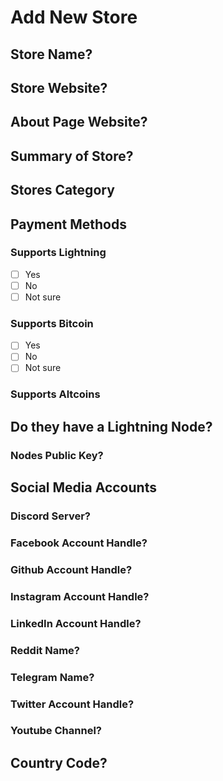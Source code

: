 # Add New Store

## Store Name?
<!-- Ex. Bitrefill -->

## Store Website?
<!-- Ex. https://www.bitrefill.com -->

## About Page Website?
<!-- Ex. https://www.bitrefill.com/about -->

## Summary of Store?
<!-- Ex. Sells gift cards -->

## Stores Category
<!-- Ex. Travel, Retail, Gaming, Betting, Hosting etc -->

## Payment Methods
<!-- Add x in the checkboxes below Ex. - [x] Yes -->

### Supports Lightning

- [ ] Yes
- [ ] No
- [ ] Not sure

### Supports Bitcoin

- [ ] Yes
- [ ] No
- [ ] Not sure

### Supports Altcoins
<!-- List of supported Altcoins Ex. ETH, LTC, DOGE-->

## Do they have a Lightning Node?

### Nodes Public Key?
<!-- Ex. 032ebdae3314f072acd70e66e18572e6ba27f96918009369585e7cdcf36af3cf9e -->

## Social Media Accounts
<!-- Add any social media handles below Ex. Bitrefill -->

### Discord Server?

### Facebook Account Handle?

### Github Account Handle?

### Instagram Account Handle?

### LinkedIn Account Handle?

### Reddit Name?

### Telegram Name?

### Twitter Account Handle?

### Youtube Channel?

## Country Code?
<!-- Ex. US -->
